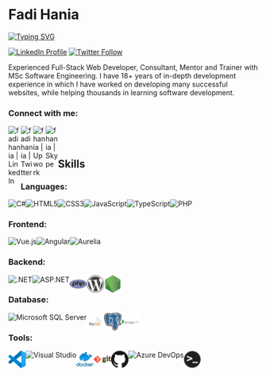 # Fadi Hania

<!-- ## Full-Stack Web Developer -->
[![Typing SVG](https://readme-typing-svg.herokuapp.com?duration=2000&color=FCB33A&lines=Full-Stack+Web+Developer;Consultant;Mentor;Trainer)](https://coddict.co)

[![LinkedIn Profile](https://img.shields.io/badge/FADIHANIA-Profile-0077b5?style=for-the-badge&logo=linkedin)][linkedin]
[![Twitter Follow](https://img.shields.io/twitter/follow/fadihania?color=1DA1F2&logo=twitter&style=for-the-badge)](https://twitter.com/intent/follow?original_referer=https%3A%2F%2Fgithub.com%2Ffadihania&screen_name=fadihania)

Experienced Full-Stack Web Developer, Consultant, Mentor and Trainer with MSc Software Engineering. I have 18+ years of in-depth development experience in which I have worked on developing many successful websites, while helping thousands in learning software development.

### Connect with me:

[<img align="left" alt="fadihania | LinkedIn" width="25px" src="https://cdn.jsdelivr.net/npm/simple-icons@v3/icons/linkedin.svg?logoWidth=25" />][linkedin]
[<img align="left" alt="fadihania | Twitter" width="25px" src="https://cdn.jsdelivr.net/npm/simple-icons@v3/icons/twitter.svg" />][twitter]
[<img align="left" alt="fhania | Upwork" width="25px" src="https://cdn.jsdelivr.net/npm/simple-icons@v3/icons/upwork.svg" />][upwork]
[<img align="left" alt="fhania | Skype" width="25px" src="https://cdn.jsdelivr.net/npm/simple-icons@v3/icons/skype.svg" />][skype]

<br />
<br />

## Skills
### Languages:

[<img align="left" alt="C#" title="C#" height="20px" src="https://img.shields.io/badge/C%23-%23239120.svg?style=flat-square&logo=c%20sharp&logoColor=white" />][linkedin]
[<img align="left" alt="HTML5" title="HTML5" height="20px" src="https://img.shields.io/badge/HTML5%20-%23E34F26.svg?&style=flat-square&logo=HTML5&logoColor=white" />][linkedin]
[<img align="left" alt="CSS3" title="CSS3" height="20px" src="https://img.shields.io/badge/CSS3%20-%231572B6.svg?&style=flat-square&logo=css3&logoColor=white" />][linkedin]
[<img align="left" alt="JavaScript" title="JavaScript" height="20px" src="https://img.shields.io/badge/JavaScript%20-%23323330.svg?&style=flat-square&logo=javascript&logoColor=%23F7DF1E" />][linkedin]
[<img align="left" alt="TypeScript" title="TypeScript" height="20px" src="https://img.shields.io/badge/TypeScript%20-%23007ACC.svg?&style=flat-square&logo=typescript&logoColor=white" />][linkedin]
[<img align="left" alt="PHP" title="PHP" height="20px" src="https://img.shields.io/badge/PHP-%23777BB4.svg?&style=flat-square&logo=php&logoColor=white" />][linkedin]

<br />

### Frontend:
[<img align="left" alt="Vue.js" title="Vue.js" height="20px" src="https://img.shields.io/badge/Vue.js%20-%2335495e.svg?&style=flat-square&logo=vue.js&logoColor=%234FC08D" />][linkedin]
[<img align="left" alt="Angular" title="Angular" height="20px" src="https://img.shields.io/badge/Angular%20-%23DD0031.svg?&style=flat-square&logo=angular&logoColor=white" />][linkedin]
[<img align="left" alt="Aurelia" title="Aurelia" height="20px" src="https://img.shields.io/badge/Aurelia-%23ED2B88.svg?&style=flat-square&logo=aurelia&logoColor=white" />][linkedin]

<br />

### Backend:
[<img align="left" alt=".NET" title=".NET" height="35px" src="https://avatars2.githubusercontent.com/u/9141961?s=200&v=4" />][linkedin]
[<img align="left" alt="ASP.NET" title="ASP.NET" height="35px" src="https://avatars1.githubusercontent.com/u/6476660?s=200&v=4" />][linkedin]
[<img align="left" alt="PHP" title="PHP" height="35px" src="https://raw.githubusercontent.com/github/explore/ccc16358ac4530c6a69b1b80c7223cd2744dea83/topics/php/php.png" />][linkedin]
[<img align="left" alt="WordPress" title="WordPress" height="35px" src="https://raw.githubusercontent.com/github/explore/80688e429a7d4ef2fca1e82350fe8e3517d3494d/topics/wordpress/wordpress.png" />][linkedin]
[<img align="left" alt="Node.js" title="Node.js" height="35px" src="https://raw.githubusercontent.com/github/explore/80688e429a7d4ef2fca1e82350fe8e3517d3494d/topics/nodejs/nodejs.png" />][linkedin]

<br />

### Database:
[<img align="left" alt="Microsoft SQL Server" title="Microsoft SQL Server" height="35px" src="https://cdn.jsdelivr.net/npm/simple-icons@v3/icons/microsoftsqlserver.svg" />][linkedin]
[<img align="left" alt="MySQL" title="MySQL" height="35px" src="https://raw.githubusercontent.com/github/explore/80688e429a7d4ef2fca1e82350fe8e3517d3494d/topics/mysql/mysql.png" />][linkedin]
[<img align="left" alt="PostgreSQL" title="PostgreSQL" height="35px" src="https://raw.githubusercontent.com/github/explore/80688e429a7d4ef2fca1e82350fe8e3517d3494d/topics/postgresql/postgresql.png" />][linkedin]
[<img align="left" alt="MongoDB" title="MongoDB" height="35px" src="https://raw.githubusercontent.com/github/explore/80688e429a7d4ef2fca1e82350fe8e3517d3494d/topics/mongodb/mongodb.png" />][linkedin]

<br />

### Tools:
[<img align="left" alt="Visual Studio Code" title="Visual Studio Code" height="35px" src="https://raw.githubusercontent.com/github/explore/80688e429a7d4ef2fca1e82350fe8e3517d3494d/topics/visual-studio-code/visual-studio-code.png" />][linkedin]
[<img align="left" alt="Visual Studio" title="Visual Studio" height="35px" src="https://cdn.jsdelivr.net/npm/simple-icons@v3/icons/visualstudio.svg" />][linkedin]
[<img align="left" alt="Docker" title="Docker" height="35px" src="https://raw.githubusercontent.com/github/explore/80688e429a7d4ef2fca1e82350fe8e3517d3494d/topics/docker/docker.png" />][linkedin]
[<img align="left" alt="Git" title="Git" height="35px" src="https://raw.githubusercontent.com/github/explore/80688e429a7d4ef2fca1e82350fe8e3517d3494d/topics/git/git.png" />][linkedin]
[<img align="left" alt="GitHub" title="GitHub" height="35px" src="https://raw.githubusercontent.com/github/explore/78df643247d429f6cc873026c0622819ad797942/topics/github/github.png" />][linkedin]
[<img align="left" alt="Azure DevOps" title="Azure DevOps" height="35px" src="https://cdn.jsdelivr.net/npm/simple-icons@v3/icons/azuredevops.svg" />][linkedin]
[<img align="left" alt="Terminal" title="Terminal" height="35px" src="https://raw.githubusercontent.com/github/explore/80688e429a7d4ef2fca1e82350fe8e3517d3494d/topics/terminal/terminal.png" />][linkedin]

[linkedin]: https://linkedin.com/in/fadihania
[twitter]: https://twitter.com/fadihania
[skype]: https://join.skype.com/invite/aOv2PHNvzmWc
[upwork]: https://www.upwork.com/fl/fhania

